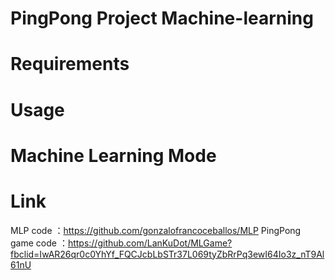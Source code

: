 # PingPong Project Machine-learning

# Requirements

# Usage

# Machine Learning Mode

# Link
  MLP code ：https://github.com/gonzalofrancoceballos/MLP
  PingPong game code ：https://github.com/LanKuDot/MLGame?fbclid=IwAR26qr0c0YhYf_FQCJcbLbSTr37L069tyZbRrPq3ewI64Io3z_nT9Al61nU
